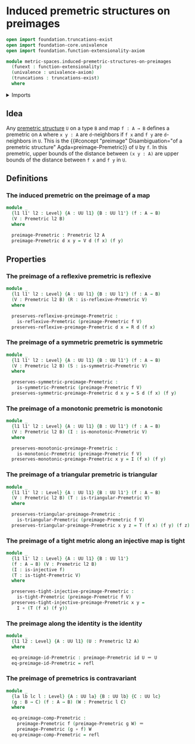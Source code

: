 # Induced premetric structures on preimages

```agda
open import foundation.truncations-exist
open import foundation-core.univalence
open import foundation.function-extensionality-axiom

module metric-spaces.induced-premetric-structures-on-preimages
  (funext : function-extensionality)
  (univalence : univalence-axiom)
  (truncations : truncations-exist)
  where
```

<details><summary>Imports</summary>

```agda
open import elementary-number-theory.positive-rational-numbers funext univalence truncations

open import foundation.function-types funext
open import foundation.identity-types funext
open import foundation.injective-maps funext
open import foundation.universe-levels

open import metric-spaces.extensional-premetric-structures funext univalence truncations
open import metric-spaces.monotonic-premetric-structures funext univalence truncations
open import metric-spaces.premetric-structures funext univalence truncations
open import metric-spaces.reflexive-premetric-structures funext univalence truncations
open import metric-spaces.symmetric-premetric-structures funext univalence truncations
open import metric-spaces.triangular-premetric-structures funext univalence truncations
```

</details>

## Idea

Any [premetric structure](metric-spaces.premetric-structures.md) `U` on a type
`B` and map `f : A → B` defines a premetric on `A` where `x y : A` are
`d`-neighbors if `f x` and `f y` are `d`-neighbors in `U`. This is the
{{#concept "preimage" Disambiguation="of a premetric structure" Agda=preimage-Premetric}}
of `U` by `f`. In this premetric, upper bounds of the distance between
`(x y : A)` are upper bounds of the distance between `f x` and `f y` in `U`.

## Definitions

### The induced premetric on the preimage of a map

```agda
module _
  {l1 l1' l2 : Level} {A : UU l1} {B : UU l1'} (f : A → B)
  (V : Premetric l2 B)
  where

  preimage-Premetric : Premetric l2 A
  preimage-Premetric d x y = V d (f x) (f y)
```

## Properties

### The preimage of a reflexive premetric is reflexive

```agda
module _
  {l1 l1' l2 : Level} {A : UU l1} {B : UU l1'} (f : A → B)
  (V : Premetric l2 B) (R : is-reflexive-Premetric V)
  where

  preserves-reflexive-preimage-Premetric :
    is-reflexive-Premetric (preimage-Premetric f V)
  preserves-reflexive-preimage-Premetric d x = R d (f x)
```

### The preimage of a symmetric premetric is symmetric

```agda
module _
  {l1 l1' l2 : Level} {A : UU l1} {B : UU l1'} (f : A → B)
  (V : Premetric l2 B) (S : is-symmetric-Premetric V)
  where

  preserves-symmetric-preimage-Premetric :
    is-symmetric-Premetric (preimage-Premetric f V)
  preserves-symmetric-preimage-Premetric d x y = S d (f x) (f y)
```

### The preimage of a monotonic premetric is monotonic

```agda
module _
  {l1 l1' l2 : Level} {A : UU l1} {B : UU l1'} (f : A → B)
  (V : Premetric l2 B) (I : is-monotonic-Premetric V)
  where

  preserves-monotonic-preimage-Premetric :
    is-monotonic-Premetric (preimage-Premetric f V)
  preserves-monotonic-preimage-Premetric x y = I (f x) (f y)
```

### The preimage of a triangular premetric is triangular

```agda
module _
  {l1 l1' l2 : Level} {A : UU l1} {B : UU l1'} (f : A → B)
  (V : Premetric l2 B) (T : is-triangular-Premetric V)
  where

  preserves-triangular-preimage-Premetric :
    is-triangular-Premetric (preimage-Premetric f V)
  preserves-triangular-preimage-Premetric x y z = T (f x) (f y) (f z)
```

### The preimage of a tight metric along an injective map is tight

```agda
module _
  {l1 l1' l2 : Level} {A : UU l1} {B : UU l1'}
  (f : A → B) (V : Premetric l2 B)
  (I : is-injective f)
  (T : is-tight-Premetric V)
  where

  preserves-tight-injective-preimage-Premetric :
    is-tight-Premetric (preimage-Premetric f V)
  preserves-tight-injective-preimage-Premetric x y =
    I ∘ (T (f x) (f y))
```

### The preimage along the identity is the identity

```agda
module _
  {l1 l2 : Level} {A : UU l1} (U : Premetric l2 A)
  where

  eq-preimage-id-Premetric : preimage-Premetric id U ＝ U
  eq-preimage-id-Premetric = refl
```

### The preimage of premetrics is contravariant

```agda
module _
  {la lb lc l : Level} {A : UU la} {B : UU lb} {C : UU lc}
  (g : B → C) (f : A → B) (W : Premetric l C)
  where

  eq-preimage-comp-Premetric :
    preimage-Premetric f (preimage-Premetric g W) ＝
    preimage-Premetric (g ∘ f) W
  eq-preimage-comp-Premetric = refl
```
